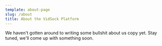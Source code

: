 ```yaml
---
template: about-page
slug: /about
title: About the VidSock Platform
---
```


We haven't gotten around to writing some bullshit about us copy yet. Stay tuned, we'll come up with something soon. 


